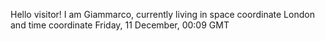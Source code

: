 Hello visitor! I am Giammarco, currently living in space coordinate London and time coordinate Friday, 11 December, 00:09 GMT

